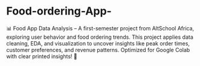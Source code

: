 # Food-ordering-App-
📊 Food App Data Analysis – A first-semester project from AltSchool Africa, exploring user behavior and food ordering trends. This project applies data cleaning, EDA, and visualization to uncover insights like peak order times, customer preferences, and revenue patterns. Optimized for Google Colab with clear printed insights! 🚀
